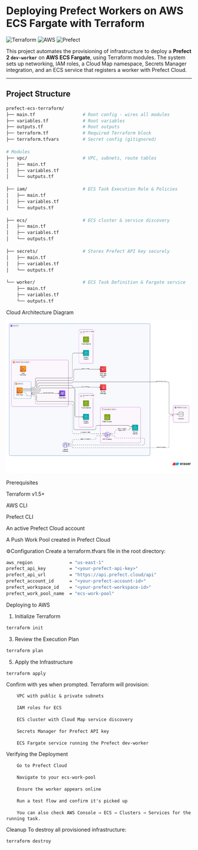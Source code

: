 # Deploying Prefect Workers on AWS ECS Fargate with Terraform

![Terraform](https://img.shields.io/badge/Terraform-1.5%2B-blue?logo=terraform)
![AWS](https://img.shields.io/badge/AWS-ECS%2FFargate-orange?logo=amazon-aws)
![Prefect](https://img.shields.io/badge/Prefect-Cloud-blue?logo=prefect)

This project automates the provisioning of infrastructure to deploy a **Prefect 2 `dev-worker`** on **AWS ECS Fargate**, using Terraform modules. The system sets up networking, IAM roles, a Cloud Map namespace, Secrets Manager integration, and an ECS service that registers a worker with Prefect Cloud.

---

## Project Structure

```bash
prefect-ecs-terraform/
├── main.tf                  # Root config - wires all modules
├── variables.tf             # Root variables
├── outputs.tf               # Root outputs
├── terraform.tf             # Required Terraform block
├── terraform.tfvars         # Secret config (gitignored)

# Modules
├── vpc/                     # VPC, subnets, route tables
│   ├── main.tf
│   ├── variables.tf
│   └── outputs.tf

├── iam/                     # ECS Task Execution Role & Policies
│   ├── main.tf
│   ├── variables.tf
│   └── outputs.tf

├── ecs/                     # ECS cluster & service discovery
│   ├── main.tf
│   ├── variables.tf
│   └── outputs.tf

├── secrets/                 # Stores Prefect API key securely
│   ├── main.tf
│   ├── variables.tf
│   └── outputs.tf

└── worker/                  # ECS Task Definition & Fargate service
    ├── main.tf
    ├── variables.tf
    └── outputs.tf
```
Cloud Architecture Diagram

![Cloud Architecture Diagram](./ECS-Prefect-Architecture%20Diagram.png)

Prerequisites

Terraform v1.5+

AWS CLI

Prefect CLI

An active Prefect Cloud account

A Push Work Pool created in Prefect Cloud

⚙Configuration
Create a terraform.tfvars file in the root directory:
``` bash
aws_region              = "us-east-1"
prefect_api_key         = "<your-prefect-api-key>"
prefect_api_url         = "https://api.prefect.cloud/api"
prefect_account_id      = "<your-prefect-account-id>"
prefect_workspace_id    = "<your-prefect-workspace-id>"
prefect_work_pool_name  = "ecs-work-pool"
```

Deploying to AWS
1. Initialize Terraform
``` bash
terraform init
``` 
3. Review the Execution Plan
``` bash
terraform plan
``` 
5. Apply the Infrastructure
``` bash
terraform apply
``` 
Confirm with yes when prompted. Terraform will provision:

        VPC with public & private subnets
        
        IAM roles for ECS
        
        ECS cluster with Cloud Map service discovery
        
        Secrets Manager for Prefect API key
        
        ECS Fargate service running the Prefect dev-worker


Verifying the Deployment

        Go to Prefect Cloud
        
        Navigate to your ecs-work-pool
        
        Ensure the worker appears online
        
        Run a test flow and confirm it's picked up
        
        You can also check AWS Console → ECS → Clusters → Services for the running task.


Cleanup
        To destroy all provisioned infrastructure:
``` bash
terraform destroy
``` 
